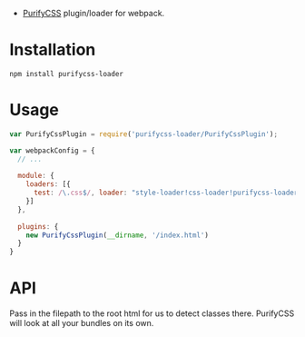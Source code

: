 * [PurifyCSS](https://github.com/purifycss/purifycss) plugin/loader for webpack.

# Installation
```
npm install purifycss-loader
```

# Usage
``` javascript
var PurifyCssPlugin = require('purifycss-loader/PurifyCssPlugin');

var webpackConfig = {
  // ...
  
  module: {
    loaders: [{
      test: /\.css$/, loader: "style-loader!css-loader!purifycss-loader"
    }]
  },
  
  plugins: {
    new PurifyCssPlugin(__dirname, '/index.html')
  }
}
```

# API
Pass in the filepath to the root html for us to detect classes there. PurifyCSS will look at all your bundles on its own.
